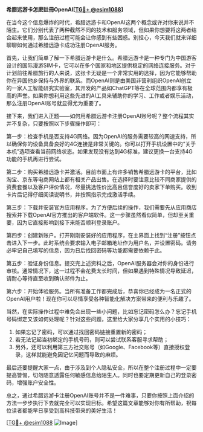 **希腊远游卡怎麽註冊OpenAI[[TG💪+ @esim1088](https://t.me/s/esim1088)]**

在当今这个信息爆炸的时代，希腊远游卡和OpenAI这两个概念或许对你来说并不陌生。它们分别代表了两种截然不同的技术和服务领域，但如果你想要将这两者结合起来使用，那么注册过程可能会让你感到有些困惑。别担心，今天我们就来详细聊聊如何通过希腊远游卡成功注册OpenAI服务。

首先，让我们简单了解一下希腊远游卡是什么。希腊远游卡是一种专门为中国游客设计的国际漫游SIM卡，它可以在多个国家和地区提供稳定的网络连接服务。对于计划前往希腊旅行的人来说，这张卡无疑是一个非常实用的选择，因为它能够帮助你在异国他乡保持与外界的联系。而OpenAI则是由美国非营利组织OpenAI创立的一家人工智能研究实验室，其开发的产品如ChatGPT等在全球范围内都享有极高的声誉。如果你想利用这些先进的AI工具来辅助你的学习、工作或者娱乐活动，那么注册OpenAI账号就显得尤为重要了。

接下来，我们进入正题——如何用希腊远游卡注册OpenAI账号呢？整个流程其实并不复杂，只要按照以下步骤操作即可：

第一步：检查手机是否支持4G网络。因为OpenAI的服务需要较高的网速支持，所以确保你的设备具备良好的4G连接是非常关键的。你可以打开手机设置中的“关于本机”选项查看当前网络状态。如果发现没有达到4G标准，建议更换一台支持4G功能的手机再进行尝试。

第二步：购买希腊远游卡并激活。目前市面上有许多销售希腊远游卡的平台，比如淘宝、京东等电商网站上都有相关产品出售。在选择时要注意比较不同商家提供的资费套餐以及客户评价情况，尽量挑选性价比高且信誉度好的卖家下单购买。收到卡片后记得仔细阅读说明书，并按照指示完成激活手续。

第三步：下载并安装官方应用程序。为了方便后续的操作，我们需要先从应用商店搜索并下载OpenAI官方推出的客户端软件。这一步骤虽然看似简单，但却至关重要，因为它直接影响到接下来能否顺利登录账户。

第四步：创建新账户。打开刚刚安装好的应用程序，在主界面上找到“注册”按钮点击进入下一步。此时系统会要求输入电子邮箱地址作为用户名，并设置密码。请务必牢记自己填写的信息，因为日后找回密码等功能都需要依赖于此。

第五步：验证身份信息。提交完上述资料之后，OpenAI服务器会对你的身份进行审核。通常情况下，这一过程不会花费太长时间，但如果遇到特殊情况导致延迟，请耐心等待直至收到确认邮件为止。

第六步：开始体验服务。当所有准备工作都完成后，恭喜你已经成为一名正式的OpenAI用户啦！现在你可以尽情享受各种智能化解决方案带来的便利与乐趣了。

当然，在实际操作过程中难免会出现一些小问题，比如忘记密码怎么办？忘记手机号码绑定又该如何处理呢？针对这些问题，这里给大家分享几个实用的小技巧：

1. 如果忘记了密码，可以通过找回密码链接重置新的密码；
2. 若无法记起当初绑定的手机号码，则可以尝试联系客服寻求帮助；
3. 另外，还可以利用第三方社交账号（如Google、Facebook等）直接授权登录，这样就能避免因记忆问题而导致的麻烦。

最后还要提醒大家一点，由于涉及到个人隐私安全，所以在整个注册过程中一定要提高警惕，切勿随意透露任何敏感信息给陌生人。同时也要定期更新自己的登录密码，增强账户安全性。

总之，通过希腊远游卡注册OpenAI账号并不是一件难事，只要你按照上面介绍的方法一步步执行下去就完全可以实现目标。希望这篇文章能够对你有所帮助，祝每位读者都能早日享受到高科技带来的美好生活！

[[TG💪+ @esim1088](https://t.me/s/esim1088) ![Image](https://i.postimg.cc/4NQfJmqS/Snipaste-2025-05-13-00-14-12.png)]